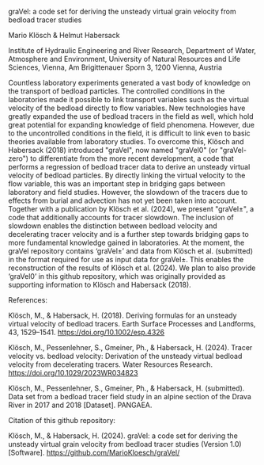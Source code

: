 graVel: a code set for deriving the unsteady virtual grain velocity 
from bedload tracer studies 

Mario Klösch & Helmut Habersack

Institute of Hydraulic Engineering and River Research, Department of 
Water, Atmosphere and Environment, University of Natural Resources and 
Life Sciences, Vienna, Am Brigittenauer Sporn 3, 1200 Vienna, Austria

Countless laboratory experiments generated a vast body of knowledge on
the transport of bedload particles. The controlled conditions in the 
laboratories made it possible to link transport variables such as the 
virtual velocity of the bedload directly to flow variables. New 
technologies have greatly expanded the use of bedload tracers in the 
field as well, which hold great potential for expanding knowledge of 
field phenomena. However, due to the uncontrolled conditions in the 
field, it is difficult to link even to basic theories available from 
laboratory studies. 
To overcome this, Klösch and Habersack (2018) introduced "graVel", 
now named "graVel0" (or "graVel-zero") to differentiate from the more 
recent development, a code that performs a regression of bedload tracer
data to derive an unsteady virtual velocity of bedload particles. By 
directly linking the virtual velocity to the flow variable, this was an 
important step in bridging gaps between laboratory and field studies. 
However, the slowdown of the tracers due to effects from burial and 
advection has not yet been taken into account.
Together with a publication by Klösch et al. (2024), we present 
"graVel±", a code that additionally accounts for tracer slowdown. The 
inclusion of slowdown enables the distinction between bedload velocity 
and decelerating tracer velocity and is a further step towards bridging
gaps to more fundamental knowledge gained in laboratories. 
At the moment, the graVel repository contains ‘graVel±’ and data from 
Klösch et al. (submitted) in the format required for use as input data 
for graVel±. This enables the reconstruction of the results of Klösch 
et al. (2024). We plan to also provide ‘graVel0’ in this github 
repository, which was originally provided as supporting information to 
Klösch and Habersack (2018).  

References:

Klösch, M., & Habersack, H. (2018). Deriving formulas for an unsteady 
virtual velocity of bedload tracers. Earth Surface Processes and 
Landforms, 43, 1529–1541. https://doi.org/10.1002/esp.4326

Klösch, M., Pessenlehner, S., Gmeiner, Ph., & Habersack, H. (2024). 
Tracer velocity vs. bedload velocity: Derivation of the unsteady 
virtual bedload velocity from decelerating tracers. Water Resources 
Research. https://doi.org/10.1029/2023WR034823

Klösch, M., Pessenlehner, S., Gmeiner, Ph., & Habersack, H. (submitted). 
Data set from a bedload tracer field study in an alpine section of the
Drava River in 2017 and 2018 [Dataset]. PANGAEA.   

Citation of this github repository: 

Klösch, M., & Habersack, H. (2024). graVel: a code set for deriving the
unsteady virtual grain velocity from bedload tracer studies 
(Version 1.0) [Software]. https://github.com/MarioKloesch/graVel/
